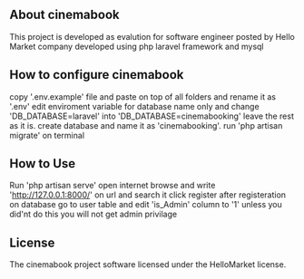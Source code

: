 
## About cinemabook

This project is developed as evalution for software engineer posted by Hello Market company
developed using php laravel framework and mysql

## How to configure cinemabook

copy '.env.example' file and paste on top of all folders and rename it as '.env' edit enviroment variable for database name only and change 'DB_DATABASE=laravel' into 'DB_DATABASE=cinemabooking' leave the rest as it is. create database and name it as 'cinemabooking'. run 'php artisan migrate' on terminal

## How to Use

Run 'php artisan serve' open internet browse and write 'http://127.0.0.1:8000/' on url and search it click register after registeration on database go to user table and edit 'is_Admin' column to '1' unless you did'nt do this you will not get admin privilage


## License

The cinemabook project software licensed under the HelloMarket license.
